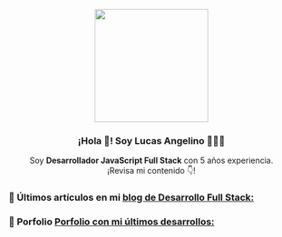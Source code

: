 <p align="center" width="300">
   <img align="center" width="200" src="" />
   <h3 align="center">¡Hola 👋! Soy Lucas Angelino 👨🏻‍💻</h3>
   <p align="center">Soy <strong>Desarrollador JavaScript Full Stack</strong> con 5 años experiencia.<br />¡Revisa mi contenido 👇!</p>
</p>


### 📝 Últimos artículos en mi [blog de Desarrollo Full Stack:](https://youtube.com/)

### 📝 Porfolio [Porfolio con mi últimos desarrollos:](https://youtube.com/)
